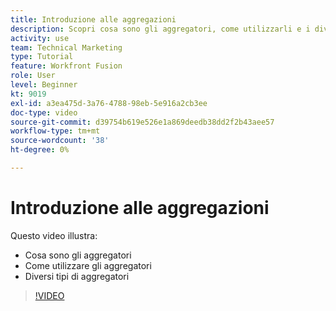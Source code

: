 ```yaml
---
title: Introduzione alle aggregazioni
description: Scopri cosa sono gli aggregatori, come utilizzarli e i diversi tipi di aggregatori in [!DNL Adobe Workfront Fusion].
activity: use
team: Technical Marketing
type: Tutorial
feature: Workfront Fusion
role: User
level: Beginner
kt: 9019
exl-id: a3ea475d-3a76-4788-98eb-5e916a2cb3ee
doc-type: video
source-git-commit: d39754b619e526e1a869deedb38dd2f2b43aee57
workflow-type: tm+mt
source-wordcount: '38'
ht-degree: 0%

---
```


# Introduzione alle aggregazioni

Questo video illustra:

* Cosa sono gli aggregatori
* Come utilizzare gli aggregatori
* Diversi tipi di aggregatori

>[!VIDEO](https://video.tv.adobe.com/v/335279/?quality=12)
